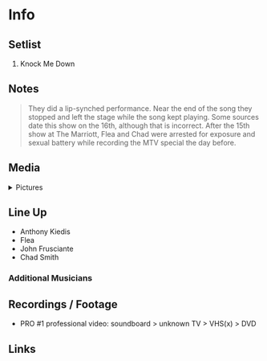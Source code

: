 # Info

## Setlist

1. Knock Me Down

## Notes

> They did a lip-synched performance. Near the end of the song they stopped and left the stage while the song kept playing. Some sources date this show on the 16th, although that is incorrect. After the 15th show at The Marriott, Flea and Chad were arrested for exposure and sexual battery while recording the MTV special the day before.

## Media 

<details>
  <summary>Pictures</summary>
  <!--<img alt="Setlist" title="Setlist" src="_.jpg" height="200" />
  <img alt="Flyer" title="Flyer" src="_.jpg" height="200" />
  <img alt="Clipper" title="Clipper" src="_.jpg" height="200" />
  <img alt="Ticket" title="Ticket" src="_.jpg" height="200" />
  -->
</details>

## Line Up

* Anthony Kiedis
* Flea
* John Frusciante
* Chad Smith

### Additional Musicians

## Recordings / Footage

* PRO #1 professional video: soundboard > unknown TV > VHS(x) > DVD

## Links